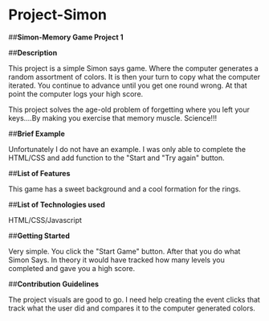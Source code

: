 # Project-Simon
##**Simon-Memory Game Project 1**

##**Description**

This project is a simple Simon says game. Where the computer generates a random assortment
of colors. It is then your turn to copy what the computer iterated. You continue to advance until 
you get one round wrong. At that point the computer logs your high score. 

This project solves the age-old problem of forgetting where you left your keys....By making you exercise that 
memory muscle. Science!!!


##**Brief Example**

Unfortunately I do not have an example. I was only able to complete the HTML/CSS and add function to the "Start and "Try again" button. 

##**List of Features**

This game has a sweet background and a cool formation for the rings. 

##**List of Technologies used**

HTML/CSS/Javascript

##**Getting Started**

Very simple. You click the "Start Game" button. After that you do what Simon Says. In theory it would have 
tracked how many levels you completed and gave you a high score. 

##**Contribution Guidelines**

The project visuals are good to go. I need help creating the event clicks that track what the user did and compares it to the computer generated colors. 